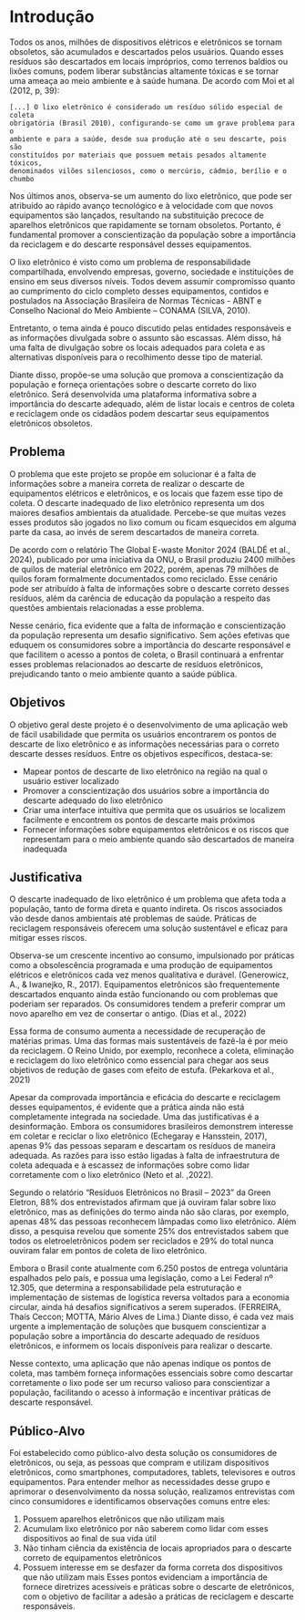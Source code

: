 # Introdução

Todos os anos, milhões de dispositivos elétricos e eletrônicos se tornam obsoletos, 
são acumulados e descartados pelos usuários. Quando esses resíduos são
descartados em locais impróprios, como terrenos baldios ou lixões comuns, podem 
liberar substâncias altamente tóxicas e se tornar uma ameaça ao meio ambiente e à 
saúde humana. De acordo com Moi et al (2012, p, 39): 

    [...] O lixo eletrônico é considerado um resíduo sólido especial de coleta 
    obrigatória (Brasil 2010), configurando-se como um grave problema para o 
    ambiente e para a saúde, desde sua produção até o seu descarte, pois são 
    constituídos por materiais que possuem metais pesados altamente tóxicos, 
    denominados vilões silenciosos, como o mercúrio, cádmio, berílio e o 
    chumbo

Nos últimos anos, observa-se um aumento do lixo eletrônico, que pode ser atribuído 
ao rápido avanço tecnológico e à velocidade com que novos equipamentos são 
lançados, resultando na substituição precoce de aparelhos eletrônicos que 
rapidamente se tornam obsoletos. Portanto, é fundamental promover a 
conscientização da população sobre a importância da reciclagem e do descarte 
responsável desses equipamentos.

O lixo eletrônico é visto como um problema de responsabilidade compartilhada, 
envolvendo empresas, governo, sociedade e instituições de ensino em seus 
diversos níveis. Todos devem assumir compromisso quanto ao cumprimento do 
ciclo completo desses equipamentos, contidos e postulados na Associação 
Brasileira de Normas Técnicas - ABNT e Conselho Nacional do Meio Ambiente –
CONAMA (SILVA, 2010).

Entretanto, o tema ainda é pouco discutido pelas entidades responsáveis e as 
informações divulgada sobre o assunto são escassas. Além disso, há uma falta de 
divulgação sobre os locais adequados para coleta e as alternativas disponíveis para 
o recolhimento desse tipo de material. 

Diante disso, propõe-se uma solução que promova a conscientização da população 
e forneça orientações sobre o descarte correto do lixo eletrônico. Será desenvolvida 
uma plataforma informativa sobre a importância do descarte adequado, além de 
listar locais e centros de coleta e reciclagem onde os cidadãos podem descartar 
seus equipamentos eletrônicos obsoletos.


## Problema
O problema que este projeto se propõe em solucionar é a falta de informações 
sobre a maneira correta de realizar o descarte de equipamentos elétricos e 
eletrônicos, e os locais que fazem esse tipo de coleta. O descarte inadequado de 
lixo eletrônico representa um dos maiores desafios ambientais da atualidade. 
Percebe-se que muitas vezes esses produtos são jogados no lixo comum ou ficam 
esquecidos em alguma parte da casa, ao invés de serem descartados de maneira 
correta.

De acordo com o relatório The Global E-waste Monitor 2024 (BALDÉ et al., 2024), 
publicado por uma iniciativa da ONU, o Brasil produziu 2400 milhões de quilos de
material eletrônico em 2022, porém, apenas 79 milhões de quilos foram 
formalmente documentados como reciclado. Esse cenário pode ser atribuído à falta 
de informações sobre o descarte correto desses resíduos, além da carência de 
educação da população a respeito das questões ambientais relacionadas a esse 
problema.

Nesse cenário, fica evidente que a falta de informação e conscientização da 
população representa um desafio significativo. Sem ações efetivas que eduquem os 
consumidores sobre a importância do descarte responsável e que facilitem o acesso 
a pontos de coleta, o Brasil continuará a enfrentar esses problemas relacionados ao 
descarte de resíduos eletrônicos, prejudicando tanto o meio ambiente quanto a 
saúde pública.

## Objetivos

O objetivo geral deste projeto é o desenvolvimento de uma aplicação web de fácil 
usabilidade que permita os usuários encontrarem os pontos de descarte de lixo 
eletrônico e as informações necessárias para o correto descarte desses resíduos.
Entre os objetivos específicos, destaca-se:

- Mapear pontos de descarte de lixo eletrônico na região na qual o usuário estiver localizado
- Promover a conscientização dos usuários sobre a importância do descarte adequado do lixo eletrônico
- Criar uma interface intuitiva que permita que os usuários se localizem facilmente e encontrem os pontos de descarte mais próximos
- Fornecer informações sobre equipamentos eletrônicos e os riscos que representam para o meio ambiente quando são descartados de maneira 
inadequada

## Justificativa

O descarte inadequado de lixo eletrônico é um problema que afeta toda a 
população, tanto de forma direta e quanto indireta. Os riscos associados vão desde 
danos ambientais até problemas de saúde. Práticas de reciclagem responsáveis 
oferecem uma solução sustentável e eficaz para mitigar esses riscos. 

Observa-se um crescente incentivo ao consumo, impulsionado por práticas como a 
obsolescência programada e uma produção de equipamentos elétricos e eletrônicos 
cada vez menos qualitativa e durável. (Generowicz, A., & Iwanejko, R., 2017). 
Equipamentos eletrônicos são frequentemente descartados enquanto ainda estão 
funcionando ou com problemas que poderiam ser reparados. Os consumidores 
tendem a preferir comprar um novo aparelho em vez de consertar o antigo. (Dias et 
al., 2022)

Essa forma de consumo aumenta a necessidade de recuperação de matérias primas. Uma das formas mais sustentáveis de fazê-la é por meio da reciclagem. O 
Reino Unido, por exemplo, reconhece a coleta, eliminação e reciclagem do lixo 
eletrônico como essencial para chegar aos seus objetivos de redução de gases com 
efeito de estufa. (Pekarkova et al., 2021)

Apesar da comprovada importância e eficácia do descarte e reciclagem desses 
equipamentos, é evidente que a prática ainda não está completamente integrada na 
sociedade. Uma das justificativas é a desinformação. Embora os consumidores 
brasileiros demonstrem interesse em coletar e reciclar o lixo eletrônico (Echegaray e 
Hansstein, 2017), apenas 9% das pessoas separam e descartam os resíduos de 
maneira adequada. As razões para isso estão ligadas à falta de infraestrutura de 
coleta adequada e à escassez de informações sobre como lidar corretamente com o 
lixo eletrônico (Neto et al. ,2022).

Segundo o relatório “Resíduos Eletrônicos no Brasil – 2023” da Green Eletron, 88% 
dos entrevistados afirmam que já ouviram falar sobre lixo eletrônico, mas as 
definições do termo ainda não são claras, por exemplo, apenas 48% das pessoas 
reconhecem lâmpadas como lixo eletrônico. Além disso, a pesquisa revelou que 
somente 25% dos entrevistados sabem que todos os eletroeletrônicos podem ser 
reciclados e 29% do total nunca ouviram falar em pontos de coleta de lixo eletrônico.

Embora o Brasil conte atualmente com 6.250 postos de entrega voluntária 
espalhados pelo país, e possua uma legislação, como a Lei Federal nº 12.305, que 
determina a responsabilidade pela estruturação e implementação de sistemas de 
logística reversa voltados para a economia circular, ainda há desafios significativos 
a serem superados. (FERREIRA, Thaís Ceccon; MOTTA, Mário Alves de Lima.)
Diante disso, é cada vez mais urgente a implementação de soluções que busquem 
conscientizar a população sobre a importância do descarte adequado de resíduos 
eletrônicos, e informem os locais disponíveis para realizar o descarte.

Nesse contexto, uma aplicação que não apenas indique os pontos de coleta, mas 
também forneça informações essenciais sobre como descartar corretamente o lixo 
pode ser um recurso valioso para conscientizar a população, facilitando o acesso à 
informação e incentivar práticas de descarte responsável.

## Público-Alvo

Foi estabelecido como público-alvo desta solução os consumidores de eletrônicos, 
ou seja, as pessoas que compram e utilizam dispositivos eletrônicos, como 
smartphones, computadores, tablets, televisores e outros equipamentos. Para 
entender melhor as necessidades desse grupo e aprimorar o desenvolvimento da 
nossa solução, realizamos entrevistas com cinco consumidores e identificamos 
observações comuns entre eles:

1. Possuem aparelhos eletrônicos que não utilizam mais
2. Acumulam lixo eletrônico por não saberem como lidar com esses dispositivos 
ao final de sua vida útil
3. Não tinham ciência da existência de locais apropriados para o descarte 
correto de equipamentos eletrônicos
4. Possuem interesse em se desfazer da forma correta dos dispositivos que não 
utilizam mais
Esses pontos evidenciam a importância de fornece diretrizes acessíveis e práticas 
sobre o descarte de eletrônicos, com o objetivo de facilitar a adesão a práticas de 
reciclagem e descarte responsáveis.